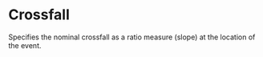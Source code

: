 Crossfall
=========

Specifies the nominal crossfall as a ratio measure (slope) at the location of the event.
